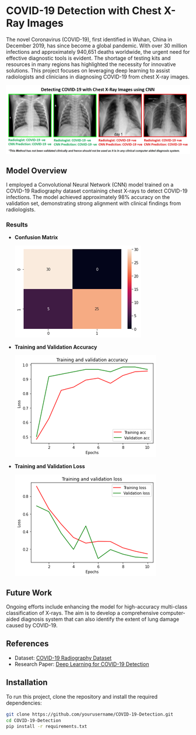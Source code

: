# COVID-19 Detection with Chest X-Ray Images

The novel Coronavirus (COVID-19), first identified in Wuhan, China in December 2019, has since become a global pandemic. With over 30 million infections and approximately 940,651 deaths worldwide, the urgent need for effective diagnostic tools is evident. The shortage of testing kits and resources in many regions has highlighted the necessity for innovative solutions. This project focuses on leveraging deep learning to assist radiologists and clinicians in diagnosing COVID-19 from chest X-ray images.

![COVID-19 Detection using CNN](https://github.com/aviralchharia/COVID-19/blob/master/Detecting%20COVID-19%20with%20Chest%20X-Ray%20Images%20using%20CNN.jpg?raw=true)

## Model Overview

I employed a Convolutional Neural Network (CNN) model trained on a COVID-19 Radiography dataset containing chest X-rays to detect COVID-19 infections. The model achieved approximately 98% accuracy on the validation set, demonstrating strong alignment with clinical findings from radiologists.

### Results

- **Confusion Matrix**

  ![Confusion Matrix](https://github.com/aviralchharia/COVID-19/blob/master/Results%20Obtained/Confusion%20Matrix.png?raw=true)

- **Training and Validation Accuracy**

  ![Training & Validation Accuracy](https://github.com/aviralchharia/COVID-19/blob/master/Results%20Obtained/Training%20&%20Validation%20Accuracy.png?raw=true)

- **Training and Validation Loss**

  ![Training & Validation Loss](https://github.com/aviralchharia/COVID-19/blob/master/Results%20Obtained/Training%20&%20Validation%20Loss.png?raw=true)

## Future Work

Ongoing efforts include enhancing the model for high-accuracy multi-class classification of X-rays. The aim is to develop a comprehensive computer-aided diagnosis system that can also identify the extent of lung damage caused by COVID-19.

## References

- Dataset: [COVID-19 Radiography Dataset](https://www.kaggle.com/tawsifurrahman/covid19-radiography-database)
- Research Paper: [Deep Learning for COVID-19 Detection](https://arxiv.org/abs/2002.09334)

## Installation

To run this project, clone the repository and install the required dependencies:

```bash
git clone https://github.com/yourusername/COVID-19-Detection.git
cd COVID-19-Detection
pip install -r requirements.txt
